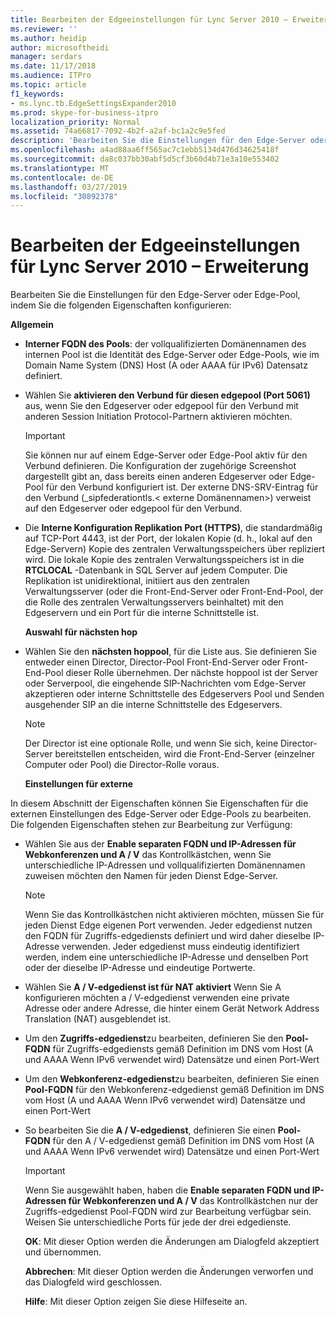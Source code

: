 ```yaml
---
title: Bearbeiten der Edgeeinstellungen für Lync Server 2010 – Erweiterung
ms.reviewer: ''
ms.author: heidip
author: microsoftheidi
manager: serdars
ms.date: 11/17/2018
ms.audience: ITPro
ms.topic: article
f1_keywords:
- ms.lync.tb.EdgeSettingsExpander2010
ms.prod: skype-for-business-itpro
localization_priority: Normal
ms.assetid: 74a66817-7092-4b2f-a2af-bc1a2c9e5fed
description: 'Bearbeiten Sie die Einstellungen für den Edge-Server oder Edge-Pool, indem Sie die folgenden Eigenschaften konfigurieren:'
ms.openlocfilehash: a4ad88aa6ff565ac7c1ebb5134d476d34625418f
ms.sourcegitcommit: da8c037bb30abf5d5cf3b60d4b71e3a10e553402
ms.translationtype: MT
ms.contentlocale: de-DE
ms.lasthandoff: 03/27/2019
ms.locfileid: "30892378"
---
```

# <a name="edit-edge-settings-expander-for-lync-server-2010"></a>Bearbeiten der Edgeeinstellungen für Lync Server 2010 – Erweiterung
 
Bearbeiten Sie die Einstellungen für den Edge-Server oder Edge-Pool, indem Sie die folgenden Eigenschaften konfigurieren: 
  
 **Allgemein**
  
- **Interner FQDN des Pools**: der vollqualifizierten Domänennamen des internen Pool ist die Identität des Edge-Server oder Edge-Pools, wie im Domain Name System (DNS) Host (A oder AAAA für IPv6) Datensatz definiert.
    
- Wählen Sie **aktivieren den Verbund für diesen edgepool (Port 5061)** aus, wenn Sie den Edgeserver oder edgepool für den Verbund mit anderen Session Initiation Protocol-Partnern aktivieren möchten.
    
    > [!IMPORTANT]
    > Sie können nur auf einem Edge-Server oder Edge-Pool aktiv für den Verbund definieren. Die Konfiguration der zugehörige Screenshot dargestellt gibt an, dass bereits einen anderen Edgeserver oder Edge-Pool für den Verbund konfiguriert ist. Der externe DNS-SRV-Eintrag für den Verbund (_sipfederationtls.\< externe Domänennamen\>) verweist auf den Edgeserver oder edgepool für den Verbund. 
  
- Die **Interne Konfiguration Replikation Port (HTTPS)**, die standardmäßig auf TCP-Port 4443, ist der Port, der lokalen Kopie (d. h., lokal auf den Edge-Servern) Kopie des zentralen Verwaltungsspeichers über repliziert wird. Die lokale Kopie des zentralen Verwaltungsspeichers ist in die **RTCLOCAL** -Datenbank in SQL Server auf jedem Computer. Die Replikation ist unidirektional, initiiert aus den zentralen Verwaltungsserver (oder die Front-End-Server oder Front-End-Pool, der die Rolle des zentralen Verwaltungsservers beinhaltet) mit den Edgeservern und ein Port für die interne Schnittstelle ist.
    
  **Auswahl für nächsten hop**
  
- Wählen Sie den **nächsten hoppool**, für die Liste aus. Sie definieren Sie entweder einen Director, Director-Pool Front-End-Server oder Front-End-Pool dieser Rolle übernehmen. Der nächste hoppool ist der Server oder Serverpool, die eingehende SIP-Nachrichten vom Edge-Server akzeptieren oder interne Schnittstelle des Edgeservers Pool und Senden ausgehender SIP an die interne Schnittstelle des Edgeservers.
    
    > [!NOTE]
    > Der Director ist eine optionale Rolle, und wenn Sie sich, keine Director-Server bereitstellen entscheiden, wird die Front-End-Server (einzelner Computer oder Pool) die Director-Rolle voraus. 
  
  **Einstellungen für externe**
  
In diesem Abschnitt der Eigenschaften können Sie Eigenschaften für die externen Einstellungen des Edge-Server oder Edge-Pools zu bearbeiten. Die folgenden Eigenschaften stehen zur Bearbeitung zur Verfügung:
  
- Wählen Sie aus der **Enable separaten FQDN und IP-Adressen für Webkonferenzen und A / V** das Kontrollkästchen, wenn Sie unterschiedliche IP-Adressen und vollqualifizierten Domänennamen zuweisen möchten den Namen für jeden Dienst Edge-Server.
    
    > [!NOTE]
    > Wenn Sie das Kontrollkästchen nicht aktivieren möchten, müssen Sie für jeden Dienst Edge eigenen Port verwenden. Jeder edgedienst nutzen den FQDN für Zugriffs-edgediensts definiert und wird daher dieselbe IP-Adresse verwenden. Jeder edgedienst muss eindeutig identifiziert werden, indem eine unterschiedliche IP-Adresse und denselben Port oder der dieselbe IP-Adresse und eindeutige Portwerte. 
  
- Wählen Sie **A / V-edgedienst ist für NAT aktiviert** Wenn Sie A konfigurieren möchten a / V-edgedienst verwenden eine private Adresse oder andere Adresse, die hinter einem Gerät Network Address Translation (NAT) ausgeblendet ist.
    
- Um den **Zugriffs-edgedienst**zu bearbeiten, definieren Sie den **Pool-FQDN** für Zugriffs-edgediensts gemäß Definition im DNS vom Host (A und AAAA Wenn IPv6 verwendet wird) Datensätze und einen Port-Wert
    
- Um den **Webkonferenz-edgedienst**zu bearbeiten, definieren Sie einen **Pool-FQDN** für den Webkonferenz-edgedienst gemäß Definition im DNS vom Host (A und AAAA Wenn IPv6 verwendet wird) Datensätze und einen Port-Wert
    
- So bearbeiten Sie die **A / V-edgedienst**, definieren Sie einen **Pool-FQDN** für den A / V-edgedienst gemäß Definition im DNS vom Host (A und AAAA Wenn IPv6 verwendet wird) Datensätze und einen Port-Wert
    
    > [!IMPORTANT]
    > Wenn Sie ausgewählt haben, haben die **Enable separaten FQDN und IP-Adressen für Webkonferenzen und A / V** das Kontrollkästchen nur der Zugriffs-edgedienst Pool-FQDN wird zur Bearbeitung verfügbar sein. Weisen Sie unterschiedliche Ports für jede der drei edgedienste.
  
  **OK**: Mit dieser Option werden die Änderungen am Dialogfeld akzeptiert und übernommen.
  
  **Abbrechen**: Mit dieser Option werden die Änderungen verworfen und das Dialogfeld wird geschlossen.
  
  **Hilfe**: Mit dieser Option zeigen Sie diese Hilfeseite an.
  

